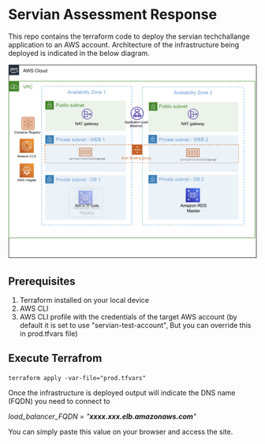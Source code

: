 # Servian Assessment Response
This repo contains the terraform code to deploy the servian techchallange application to an AWS account.
Architecture of the infrastructure being deployed is indicated in the below diagram.

![Architecture](app_architecture.png)


## Prerequisites

1. Terraform installed on your local device
2. AWS CLI
3. AWS CLI profile with the credentials of the target AWS account (by default it is set to use "servian-test-account", But you can override this in prod.tfvars file)

## Execute Terrafrom

`terraform apply -var-file="prod.tfvars"`

Once the infrastructure is deployed output will indicate the DNS name (FQDN) you need to connect to

*load_balancer_FQDN = "**xxxx.xxx.elb.amazonaws.com**"*

You can simply paste this value on your browser and access the site.
